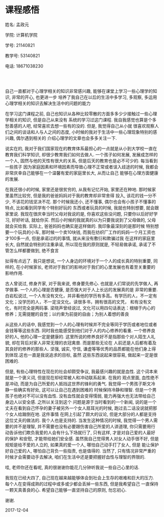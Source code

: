 # 课程感悟

姓名: 孟政元

学院: 计算机学院

学号: 21140821

教学号: 53140821

电话: 18671038230

<br>
<br>

自己一直都对于心理学相关的知识非常感兴趣, 能够在课堂上学习一些心理学的知识, 非常的开心, 也更进一步
培养了我自己在以后的生活中多学习, 多观察, 多运用心理学相关的知识去解决生活中的问题的能力

在学习这门课程之前, 自己也知识从各种比较零散的方面多多少少接触过一些心理学相关的知识, 但是自己从来没有
系统的学习过这门课程. 我自我感觉也算是个多愁善感的人吧, 经常喜欢去想一些有的没的. 但是, 我觉得自己从小就
很喜欢观察人们之间的谈话和人与人之间的态度, 小时候的我对于生活中一些心理现象特别的感兴趣, 偶尔遇到相关的
介绍心理学的文章也会多多关注一下.

说实在的, 我对于我们国家现在的教育体系最担心的一点就是从小到大学校一直在教育我们科学知识, 却很少教育我们如何去做人.
一个孩子如何发展, 发展成怎样的一个人, 固然与他的天性有很大的关系, 但是后天的教育也是必不可少的. 每当看到一些孩子
因为家庭因素和环境因素而导致心理不正常或者误入歧途的时候, 我都会非常庆幸自己能够在一个温馨有爱的家庭里长大, 从而让自己
能够在心理方面健康的发展.

在我还很小的时候, 家里还是很贫穷的, 从我有记忆开始, 家里还在种地. 那时候家里虽然比较穷, 但是我的爸爸妈妈对于我的教育却非常舍得
投入, 该花的钱一分不少, 不该花的钱坚决不花. 那个时候我还小, 还不懂事, 偶尔也会有小孩子不懂事的特点, 比如看到同学有个特别好玩的
东西或者玩具的时候, 我就也特别想要, 就会跟家里说. 我现在很庆幸当时父母对我说的是, 你喜欢这些没问题, 只要你以后好好学习, 好好听话, 
就给你买. 然后小时候的我就真的以为只要我说到了父母做的, 父母就会买给我. 实际上, 爸爸妈妈也确实是这样做的. 我印象最深刻的是那时候
特别想要一个玩具的小车, 那时候一个卖10块钱, 而我在纺织厂工作的妈妈一个月工资也才100多一点, 但是承诺过的的事情, 就从来没有敷衍和欺骗过我
在这样的家庭里长大, 自然就会特别的注重承诺, 所以现在我的原则就是, 不轻易做承诺, 承诺了不管怎么样都要做到, 绝不食言

扯得有点远了. 我只是想说, 一个人身边的环境对于一个人的成长真的特别重要, 同样的, 在小时候家长, 老师对于我们的影响对于我们的心里发展也有着至关重要的
影响作用.

古人曾说过, 修身齐家, 对于我来说, 修身要先修心. 也就是人们常说的先学做人, 再学做事. 一个人的心理是否健康, 是否强大对于人上长远的发展真的是
非常的重要. 白岩松说过, 一个人有没有文化，并非看他的学历有多高。有学历的人，不一定有文化；没学历的人，不一定没文化。读很多书，拥有很高的文凭，
和有没有文化，有时完全是两码事. 梁晓声曾经说过, 文化可以用四句话表达：根植于内心的修养；无需提醒的自觉；以约束为前提的自由；为别人着想的善良

从这些人的话中, 我感觉到一个人的心理有时候并不完全等同于学历或者地位或者金钱等等这些东西. 同时我也能感受到他们对于人的内心修养的看重.
一个修养良好的人, 他的心理一定是健康的. 这里所说的修养良好不是指那些个对人陌生人礼貌, 却在背后对家人非常无理的衣冠禽兽. 而是那些无论在
人前还是人后都有着及其良好的修养的那些人. 坚强, 诚实, 守信, 谦虚等等优秀的品质都能在他们身上得到体现.这也一直是我说追求的目标, 虽然
这些东西说起来很容易, 做起来一定是很困难的.

但是, 有些心理特性在现在的社会却颇受争议, 我最感兴趣的就是血性. 这个词本来就是一个褒义词, 但是现在却经常被人和冲动联系起来. 在我的
观点里面, 血性绝不是冲动, 而是为自己所爱的人抵挡这世界的锋利的勇气. 我觉得一个男孩子斯文冷静一些确实有好处, 这可以让自己在遇到困难的
时候保持冷静和理智. 但是一个男孩子也绝对不可以没有血性. 没有血性就会变得懦弱, 能力再强大也无法带给自己身边人以安全感. 之所以关注到这个
问题是源于当时看到的一个新闻, 说的是一个丈夫在看到自己怀孕的妻子被另外一个女人扇耳光的时候, 跑过去二话没说就把那个女人给踹倒在地. 这件事情
在网上引起了颇大的议论, 但是大部分的人都是支持这位丈夫的做法的. 我个人也是支持的. 当发生这种情况的时候, 我觉得一个男人需要的并不是理智, 
并不需要也没有必要跟伤害自己所爱的人讲道理, 你只需要用行动告诉他们欺负我爱的人会有什么下场就行了, 只有这样, 才是对自己爱的人最好的保护
和安慰, 才能带给她们安全感. 虽然我自己觉得男人对女人动手很不好, 但是规矩是给不爱的人立的, 如果真的爱一个人, 哪怕自己动手打了女人, 但是
能让保护好自己爱的人, 哪怕自己背负一些指责, 也是值得的. 当然了, 只有情况非常严重的时候才会需要动手去解决, 咱们在生活中还是要把握好血性与理智的界限的.

哇, 老师你还在看呢, 真的很谢谢你能花几分钟听我说一些自己心里的话.

我现在已经大四了, 自己现在越来越能够体会到社会上生存的艰难和巨大的压力. 每个人在变得成熟的过程中或多或少都会丢掉一些东西, 但是我希望自己
一直保持一颗天真善良的心. 希望自己能够一直坚持自己的原则, 勿忘初心.

谢谢.

2017-12-04

























